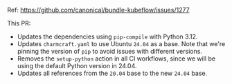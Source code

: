 Ref: https://github.com/canonical/bundle-kubeflow/issues/1277

This PR:
- Updates the dependencies using `pip-compile` with Python 3.12.
- Updates `charmcraft.yaml` to use Ubuntu `24.04` as a base. Note that we're pinning the version of `pip` to avoid issues with different versions.
- Removes the `setup-python` action in all CI workflows, since we will be using the default Python version in 24.04.
- Updates all references from the `20.04` base to the new `24.04` base.
